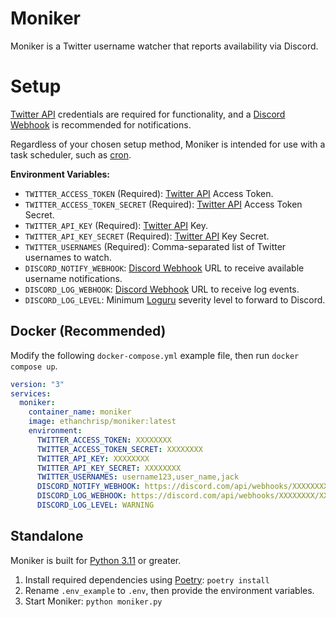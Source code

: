 # Moniker

Moniker is a Twitter username watcher that reports availability via Discord.

# Setup

[Twitter API](https://developer.twitter.com/en/docs/twitter-api) credentials are required for functionality, and a [Discord Webhook](https://support.discord.com/hc/en-us/articles/228383668-Intro-to-Webhooks) is recommended for notifications.

Regardless of your chosen setup method, Moniker is intended for use with a task scheduler, such as [cron](https://crontab.guru/).

**Environment Variables:**

-   `TWITTER_ACCESS_TOKEN` (Required): [Twitter API](https://developer.twitter.com/en/docs/twitter-api) Access Token.
-   `TWITTER_ACCESS_TOKEN_SECRET` (Required): [Twitter API](https://developer.twitter.com/en/docs/twitter-api) Access Token Secret.
-   `TWITTER_API_KEY` (Required): [Twitter API](https://developer.twitter.com/en/docs/twitter-api) Key.
-   `TWITTER_API_KEY_SECRET` (Required): [Twitter API](https://developer.twitter.com/en/docs/twitter-api) Key Secret.
-   `TWITTER_USERNAMES` (Required): Comma-separated list of Twitter usernames to watch.
-   `DISCORD_NOTIFY_WEBHOOK`: [Discord Webhook](https://support.discord.com/hc/en-us/articles/228383668-Intro-to-Webhooks) URL to receive available username notifications.
-   `DISCORD_LOG_WEBHOOK`: [Discord Webhook](https://support.discord.com/hc/en-us/articles/228383668-Intro-to-Webhooks) URL to receive log events.
-   `DISCORD_LOG_LEVEL`: Minimum [Loguru](https://loguru.readthedocs.io/en/stable/api/logger.html) severity level to forward to Discord.

## Docker (Recommended)

Modify the following `docker-compose.yml` example file, then run `docker compose up`.

```yml
version: "3"
services:
  moniker:
    container_name: moniker
    image: ethanchrisp/moniker:latest
    environment:
      TWITTER_ACCESS_TOKEN: XXXXXXXX
      TWITTER_ACCESS_TOKEN_SECRET: XXXXXXXX
      TWITTER_API_KEY: XXXXXXXX
      TWITTER_API_KEY_SECRET: XXXXXXXX
      TWITTER_USERNAMES: username123,user_name,jack
      DISCORD_NOTIFY_WEBHOOK: https://discord.com/api/webhooks/XXXXXXXX/XXXXXXXX
      DISCORD_LOG_WEBHOOK: https://discord.com/api/webhooks/XXXXXXXX/XXXXXXXX
      DISCORD_LOG_LEVEL: WARNING
```

## Standalone

Moniker is built for [Python 3.11](https://www.python.org/) or greater.

1. Install required dependencies using [Poetry](https://python-poetry.org/): `poetry install`
2. Rename `.env_example` to `.env`, then provide the environment variables.
3. Start Moniker: `python moniker.py`
